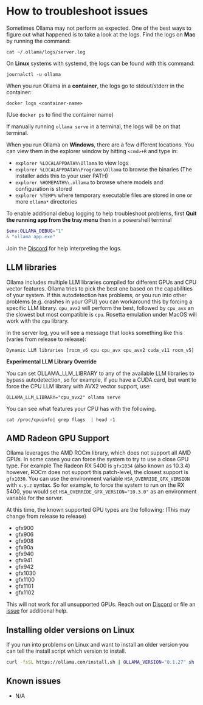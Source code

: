 # How to troubleshoot issues

Sometimes Ollama may not perform as expected. One of the best ways to figure out what happened is to take a look at the logs. Find the logs on **Mac** by running the command:

```shell
cat ~/.ollama/logs/server.log
```

On **Linux** systems with systemd, the logs can be found with this command:

```shell
journalctl -u ollama
```

When you run Ollama in a **container**, the logs go to stdout/stderr in the container:

```shell
docker logs <container-name>
```
(Use `docker ps` to find the container name)

If manually running `ollama serve` in a terminal, the logs will be on that terminal.

When you run Ollama on **Windows**, there are a few different locations.  You can view them in the explorer window by hitting `<cmd>+R` and type in:
- `explorer %LOCALAPPDATA%\Ollama` to view logs
- `explorer %LOCALAPPDATA%\Programs\Ollama` to browse the binaries (The installer adds this to your user PATH)
- `explorer %HOMEPATH%\.ollama` to browse where models and configuration is stored
- `explorer %TEMP%` where temporary executable files are stored in one or more `ollama*` directories

To enable additional debug logging to help troubleshoot problems, first **Quit the running app from the tray menu** then in a powershell terminal
```powershell
$env:OLLAMA_DEBUG="1"
& "ollama app.exe"
```

Join the [Discord](https://discord.gg/ollama) for help interpreting the logs.

## LLM libraries

Ollama includes multiple LLM libraries compiled for different GPUs and CPU
vector features.  Ollama tries to pick the best one based on the capabilities of
your system.  If this autodetection has problems, or you run into other problems
(e.g. crashes in your GPU) you can workaround this by forcing a specific LLM
library.  `cpu_avx2` will perform the best, followed by `cpu_avx` an the slowest
but most compatible is `cpu`.  Rosetta emulation under MacOS will work with the
`cpu` library. 

In the server log, you will see a message that looks something like this (varies
from release to release):

```
Dynamic LLM libraries [rocm_v6 cpu cpu_avx cpu_avx2 cuda_v11 rocm_v5]
```

**Experimental LLM Library Override**

You can set OLLAMA_LLM_LIBRARY to any of the available LLM libraries to bypass
autodetection, so for example, if you have a CUDA card, but want to force the
CPU LLM library with AVX2 vector support, use:

```
OLLAMA_LLM_LIBRARY="cpu_avx2" ollama serve
```

You can see what features your CPU has with the following.  
```
cat /proc/cpuinfo| grep flags  | head -1
```

## AMD Radeon GPU Support

Ollama leverages the AMD ROCm library, which does not support all AMD GPUs. In
some cases you can force the system to try to use a close GPU type.  For example
The Radeon RX 5400 is `gfx1034` (also known as 10.3.4) however, ROCm does not
support this patch-level, the closest support is `gfx1030`.  You can use the
environment variable `HSA_OVERRIDE_GFX_VERSION` with `x.y.z` syntax.  So for
example, to force the system to run on the RX 5400, you would set
`HSA_OVERRIDE_GFX_VERSION="10.3.0"` as an environment variable for the server.

At this time, the known supported GPU types are the following: (This may change from
release to release)
- gfx900
- gfx906
- gfx908
- gfx90a
- gfx940
- gfx941
- gfx942
- gfx1030
- gfx1100
- gfx1101
- gfx1102

This will not work for all unsupported GPUs.  Reach out on [Discord](https://discord.gg/ollama)
or file an [issue](https://github.com/ollama/ollama/issues) for additional help.


## Installing older versions on Linux

If you run into problems on Linux and want to install an older version you can tell the install script
which version to install.

```sh
curl -fsSL https://ollama.com/install.sh | OLLAMA_VERSION="0.1.27" sh
```

## Known issues

* N/A